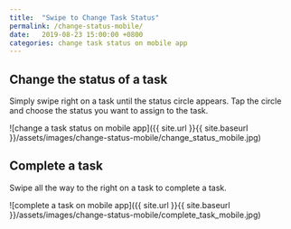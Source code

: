 ```yaml
---
title:  "Swipe to Change Task Status"
permalink: /change-status-mobile/
date:   2019-08-23 15:00:00 +0800
categories: change task status on mobile app
---
```


## Change the status of a task
Simply swipe right on a task until the status circle appears. 
Tap the circle and choose the status you want to assign to the task.

![change a task status on mobile app]({{ site.url }}{{ site.baseurl }}/assets/images/change-status-mobile/change_status_mobile.jpg)

## Complete a task
Swipe all the way to the right on a task to complete a task. 

![complete a task on mobile app]({{ site.url }}{{ site.baseurl }}/assets/images/change-status-mobile/complete_task_mobile.jpg)